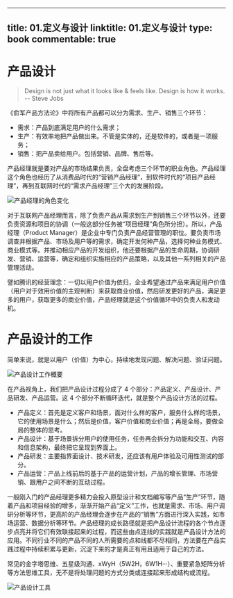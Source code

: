 
---
title: 01.定义与设计
linktitle: 01.定义与设计
type: book
commentable: true
---

# 产品设计

> Design is not just what it looks like & feels like. Design is how it works. -- Steve Jobs

《俞军产品方法论》中将所有产品都可以分为需求、生产、销售三个环节：

- 需求：产品到底满足用户的什么需求；
- 生产：有效率地把产品做出来。不管是实体的，还是软件的，或者是一项服务；
- 销售：把产品卖给用户。包括营销、品牌、售后等。

产品经理就是要对产品的市场结果负责，全盘考虑三个环节的职业角色。产品经理这个角色也经历了从消费品时代的“营销产品经理”，到软件时代的“项目产品经理”，再到互联网时代的“需求产品经理”三个大的发展阶段。

![产品经理的角色变化](https://s3.ax1x.com/2020/12/21/r0xsp9.png)

对于互联网产品经理而言，除了负责产品从需求到生产到销售三个环节以外，还要负责资源和项目的协调（一般这部分任务被“项目经理”角色所分担）。所以，产品经理（Product Manager）是企业中专门负责产品经营管理的职位。要负责市场调查并根据产品、市场及用户等的需求，确定开发何种产品，选择何种业务模式、商业模式等。并推动相应产品的开发组织，他还要根据产品的生命周期，协调研发、营销、运营等，确定和组织实施相应的产品策略，以及其他一系列相关的产品管理活动。

譬如腾讯的经营理念：一切以用户价值为依归，企业希望通过产品来满足用户价值（用户对于效用价值的主观判断）来获取商业价值，然后研发更好的产品，满足更多的用户，获取更多的商业价值，产品经理就是这个价值循环中的负责人和发动机。

# 产品设计的工作

简单来说，就是以用户（价值）为中心，持续地发现问题、解决问题、验证问题。

![产品设计工作概要](https://s3.ax1x.com/2020/12/21/r0xHXt.png)

在产品视角上，我们把产品设计过程分成了 4 个部分：产品定义、产品设计、产品研发、产品运营。这 4 个部分不断循环迭代，就是整个产品设计方法的过程。

- 产品定义：首先是定义客户和场景，面对什么样的客户，服务什么样的场景，它的使用场景是什么；然后是价值，客户价值和商业价值；再是全局，要做全局的整体的思考。
- 产品设计：基于场景拆分用户的使用任务，任务再会拆分为功能和交互、内容和信息架构，最终把它呈现到界面上。
- 产品研发：主要指界面设计、技术研发，还应该有用户体验及可用性测试的部分。
- 产品运营：产品上线前后的基于产品的运营计划，产品的增长管理、市场营销、跟用户之间不断的互动过程。

一般刚入门的产品经理更多精力会投入原型设计和文档编写等产品“生产”环节，随着产品和项目经验的增多，渐渐开始产品“定义”工作，也就是需求、市场、用户调研分析等环节，更高阶的产品经理会逐步在产品的“销售”方面进行深入实践，如市场运营、数据分析等环节。产品经理的成长路径就是把产品设计流程的各个节点逐步点亮并将它们有效联接起来的过程，而这些由点连线的实践就是产品设计方法的应用。不同行业不同的产品不同的人所需要的点和线都不尽相同，方法要在产品实践过程中持续积累与更新，沉淀下来的才是真正有用且适用于自己的方法。

常见的金字塔思维、五星级沟通、xWyH（5W2H，6W1H···）、重要紧急矩阵分析等方法思维工具，无不是将处理问题的方式分类或连接起来形成结构或流程。

![产品设计工具](https://s3.ax1x.com/2020/12/21/r0zZh4.png)

    